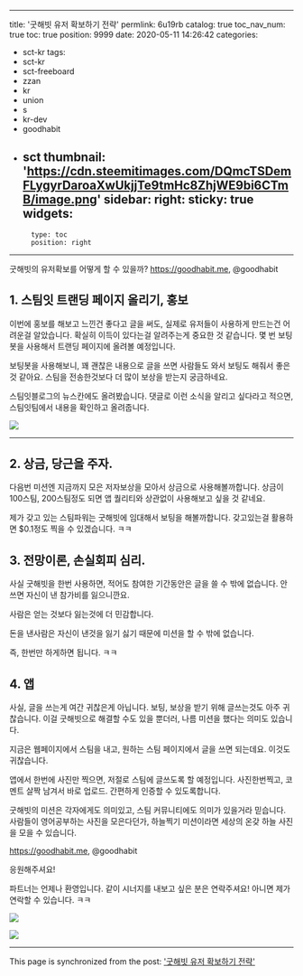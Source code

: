 
---
title: '굿해빗 유저 확보하기 전략'
permlink: 6u19rb
catalog: true
toc_nav_num: true
toc: true
position: 9999
date: 2020-05-11 14:26:42
categories:
- sct-kr
tags:
- sct-kr
- sct-freeboard
- zzan
- kr
- union
- s
- kr-dev
- goodhabit
- sct
thumbnail: 'https://cdn.steemitimages.com/DQmcTSDemFLygyrDaroaXwUkjjTe9tmHc8ZhjWE9bi6CTmB/image.png'
sidebar:
    right:
        sticky: true
widgets:
    -
        type: toc
        position: right
---


굿해빗의 유저확보를 어떻게 할 수 있을까?
https://goodhabit.me, @goodhabit

## 1. 스팀잇 트랜딩 페이지 올리기, 홍보


이번에 홍보를 해보고 느낀건 좋다고 글을 써도, 실제로 유저들이 사용하게 만드는건 어려운걸 알았습니다. 확실히 이득이 있다는걸 알려주는게 중요한 것 같습니다. 몇 번 보팅봇을 사용해서 트랜딩 페이지에 올려볼 예정입니다.

보팅봇을 사용해보니, 꽤 괜찮은 내용으로 글을 쓰면 사람들도 와서 보팅도 해줘서 좋은 것 같아요. 스팀을 전송한것보다 더 많이 보상을 받는지 궁금하네요.


스팀잇블로그의 뉴스칸에도 올려봤습니다. 댓글로 이런 소식을 알리고 싶다라고 적으면, 스팀잇팀에서 내용을 확인하고 올려줍니다.

![](https://cdn.steemitimages.com/DQmcTSDemFLygyrDaroaXwUkjjTe9tmHc8ZhjWE9bi6CTmB/image.png)

---
## 2. 상금, 당근을 주자. 

다음번 미션엔 지금까지 모은 저자보상을 모아서 상금으로 사용해볼까합니다. 상금이 100스팀, 200스팀정도 되면 앱 퀄리티와 상관없이 사용해보고 싶을 것 같네요.

제가 갖고 있는 스팀파워는 굿해빗에 임대해서 보팅을 해볼까합니다. 갖고있는걸 활용하면 $0.1정도 찍을 수 있겠습니다. ㅋㅋ


## 3. 전망이론, 손실회피 심리.


사실 굿해빗을 한번 사용하면, 적어도 참여한 기간동안은 글을 쓸 수 밖에 없습니다. 안 쓰면 자신이 낸 참가비를 잃으니깐요. 

사람은 얻는 것보다 잃는것에 더 민감합니다. 

돈을 낸사람은 자신이 낸것을 잃기 싫기 때문에 미션을 할 수 밖에 없습니다.

즉, 한번만 하게하면 됩니다. ㅋㅋ

## 4. 앱

사실, 글을 쓰는게 여간 귀찮은게 아닙니다. 보팅, 보상을 받기 위해 글쓰는것도 아주 귀찮습니다. 이걸 굿해빗으로 해결할 수도 있을 뿐더러, 나름 미션을 했다는 의미도 있습니다. 

지금은 웹페이지에서 스팀을 내고, 원하는 스팀 페이지에서 글을 쓰면 되는데요. 이것도 귀찮습니다. 

앱에서 한번에 사진만 찍으면, 저절로 스팀에 글쓰도록 할 예정입니다. 사진한번찍고, 코멘트 살짝 남겨서 바로 업로드. 간편하게 인증할 수 있도록합니다.

굿해빗의 미션은 각자에게도 의미있고, 스팀 커뮤니티에도 의미가 있을거라 믿습니다. 사람들이 영어공부하는 사진을 모은다던가, 하늘찍기 미션이라면 세상의 온갖 하늘 사진을 모을 수 있습니다.

https://goodhabit.me, @goodhabit

응원해주셔요!

파트너는 언제나 환영입니다.
같이 시너지를 내보고 싶은 분은 연락주셔요!
아니면 제가 연락할 수 있습니다. ㅋㅋ

![](https://steemitimages.com/600x0/https://cdn.steemitimages.com/DQmdMs6JBE87nCexyZZqbodg2bJmMtBgqLPTT4dNELVosNp/image.png)



![](https://steemitimages.com/300x0/https://cdn.steemitimages.com/DQmPMq7bruGDKJpdNrL44dVWBepSTh8uMoiEPqw9BDfHFco/image.png)

- - -

This page is synchronized from the post: ['굿해빗 유저 확보하기 전략'](https://steemit.com/@jacobyu/6u19rb)
